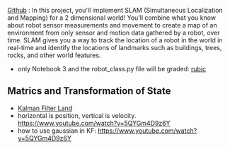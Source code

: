 [Github](https://github.com/udacity/P3_Implement_SLAM) : In this project, you'll implement SLAM (Simultaneous Localization and Mapping) for a 2 dimensional world! You’ll combine what you know about robot sensor measurements and movement to create a map of an environment from only sensor and motion data gathered by a robot, over time. SLAM gives you a way to track the location of a robot in the world in real-time and identify the locations of landmarks such as buildings, trees, rocks, and other world features.

- only Notebook 3 and the robot_class.py file will be graded: [rubic](https://review.udacity.com/#!/rubrics/1428/view)

## Matrics and Transformation of State
- [Kalman Filter Land](https://www.youtube.com/watch?v=6xupqulu0bc)
- horizontal is position, vertical is velocity. https://www.youtube.com/watch?v=5QYGm4D9z6Y
- how to use gaussian in KF: https://www.youtube.com/watch?v=5QYGm4D9z6Y
